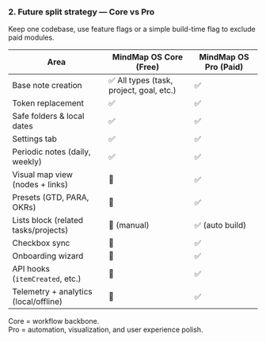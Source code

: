 ### 2. Future split strategy — Core vs Pro

Keep one codebase, use feature flags or a simple build-time flag to exclude paid modules.

| Area                                  | MindMap OS Core (Free)                  | MindMap OS Pro (Paid) |
| ------------------------------------- | --------------------------------------- | --------------------- |
| Base note creation                    | ✅ All types (task, project, goal, etc.) | ✅                     |
| Token replacement                     | ✅                                       | ✅                     |
| Safe folders & local dates            | ✅                                       | ✅                     |
| Settings tab                          | ✅                                       | ✅                     |
| Periodic notes (daily, weekly)        | ✅                                       | ✅                     |
| Visual map view (nodes + links)       | 🚫                                      | ✅                     |
| Presets (GTD, PARA, OKRs)             | 🚫                                      | ✅                     |
| Lists block (related tasks/projects)  | 🚫 (manual)                             | ✅ (auto build)        |
| Checkbox sync                         | 🚫                                      | ✅                     |
| Onboarding wizard                     | 🚫                                      | ✅                     |
| API hooks (`itemCreated`, etc.)       | 🚫                                      | ✅                     |
| Telemetry + analytics (local/offline) | 🚫                                      | ✅                     |

Core = workflow backbone.  
Pro = automation, visualization, and user experience polish.
